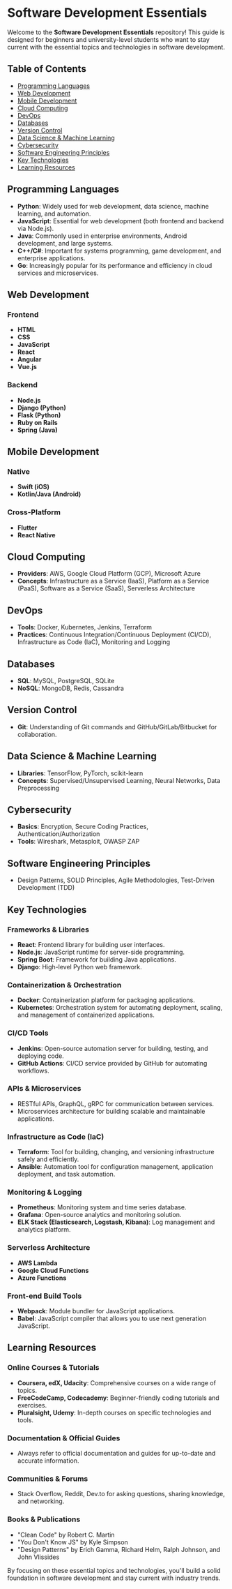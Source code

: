 # Software Development Essentials

Welcome to the **Software Development Essentials** repository! This guide is designed for beginners and university-level students who want to stay current with the essential topics and technologies in software development.

## Table of Contents

- [Programming Languages](#programming-languages)
- [Web Development](#web-development)
- [Mobile Development](#mobile-development)
- [Cloud Computing](#cloud-computing)
- [DevOps](#devops)
- [Databases](#databases)
- [Version Control](#version-control)
- [Data Science & Machine Learning](#data-science--machine-learning)
- [Cybersecurity](#cybersecurity)
- [Software Engineering Principles](#software-engineering-principles)
- [Key Technologies](#key-technologies)
- [Learning Resources](#learning-resources)

## Programming Languages

- **Python**: Widely used for web development, data science, machine learning, and automation.
- **JavaScript**: Essential for web development (both frontend and backend via Node.js).
- **Java**: Commonly used in enterprise environments, Android development, and large systems.
- **C++/C#**: Important for systems programming, game development, and enterprise applications.
- **Go**: Increasingly popular for its performance and efficiency in cloud services and microservices.

## Web Development

### Frontend
- **HTML**
- **CSS**
- **JavaScript**
- **React**
- **Angular**
- **Vue.js**

### Backend
- **Node.js**
- **Django (Python)**
- **Flask (Python)**
- **Ruby on Rails**
- **Spring (Java)**

## Mobile Development

### Native
- **Swift (iOS)**
- **Kotlin/Java (Android)**

### Cross-Platform
- **Flutter**
- **React Native**

## Cloud Computing

- **Providers**: AWS, Google Cloud Platform (GCP), Microsoft Azure
- **Concepts**: Infrastructure as a Service (IaaS), Platform as a Service (PaaS), Software as a Service (SaaS), Serverless Architecture

## DevOps

- **Tools**: Docker, Kubernetes, Jenkins, Terraform
- **Practices**: Continuous Integration/Continuous Deployment (CI/CD), Infrastructure as Code (IaC), Monitoring and Logging

## Databases

- **SQL**: MySQL, PostgreSQL, SQLite
- **NoSQL**: MongoDB, Redis, Cassandra

## Version Control

- **Git**: Understanding of Git commands and GitHub/GitLab/Bitbucket for collaboration.

## Data Science & Machine Learning

- **Libraries**: TensorFlow, PyTorch, scikit-learn
- **Concepts**: Supervised/Unsupervised Learning, Neural Networks, Data Preprocessing

## Cybersecurity

- **Basics**: Encryption, Secure Coding Practices, Authentication/Authorization
- **Tools**: Wireshark, Metasploit, OWASP ZAP

## Software Engineering Principles

- Design Patterns, SOLID Principles, Agile Methodologies, Test-Driven Development (TDD)

## Key Technologies

### Frameworks & Libraries

- **React**: Frontend library for building user interfaces.
- **Node.js**: JavaScript runtime for server-side programming.
- **Spring Boot**: Framework for building Java applications.
- **Django**: High-level Python web framework.

### Containerization & Orchestration

- **Docker**: Containerization platform for packaging applications.
- **Kubernetes**: Orchestration system for automating deployment, scaling, and management of containerized applications.

### CI/CD Tools

- **Jenkins**: Open-source automation server for building, testing, and deploying code.
- **GitHub Actions**: CI/CD service provided by GitHub for automating workflows.

### APIs & Microservices

- RESTful APIs, GraphQL, gRPC for communication between services.
- Microservices architecture for building scalable and maintainable applications.

### Infrastructure as Code (IaC)

- **Terraform**: Tool for building, changing, and versioning infrastructure safely and efficiently.
- **Ansible**: Automation tool for configuration management, application deployment, and task automation.

### Monitoring & Logging

- **Prometheus**: Monitoring system and time series database.
- **Grafana**: Open-source analytics and monitoring solution.
- **ELK Stack (Elasticsearch, Logstash, Kibana)**: Log management and analytics platform.

### Serverless Architecture

- **AWS Lambda**
- **Google Cloud Functions**
- **Azure Functions**

### Front-end Build Tools

- **Webpack**: Module bundler for JavaScript applications.
- **Babel**: JavaScript compiler that allows you to use next generation JavaScript.

## Learning Resources

### Online Courses & Tutorials

- **Coursera, edX, Udacity**: Comprehensive courses on a wide range of topics.
- **FreeCodeCamp, Codecademy**: Beginner-friendly coding tutorials and exercises.
- **Pluralsight, Udemy**: In-depth courses on specific technologies and tools.

### Documentation & Official Guides

- Always refer to official documentation and guides for up-to-date and accurate information.

### Communities & Forums

- Stack Overflow, Reddit, Dev.to for asking questions, sharing knowledge, and networking.

### Books & Publications

- "Clean Code" by Robert C. Martin
- "You Don't Know JS" by Kyle Simpson
- "Design Patterns" by Erich Gamma, Richard Helm, Ralph Johnson, and John Vlissides

By focusing on these essential topics and technologies, you'll build a solid foundation in software development and stay current with industry trends.
